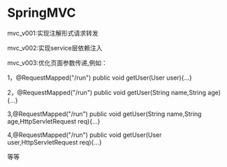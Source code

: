 # SpringMVC

mvc_v001:实现注解形式请求转发

mvc_v002:实现service层依赖注入

mvc_v003:优化页面参数传递,例如：

   1，@RequestMapped("/run")
     public void getUser(User user){...}
     
   2，@RequestMapped("/run")
     public void getUser(String name,String age){...}
     
   3,@RequestMapped("/run")
     public void getUser(String name,String age,HttpServletRequest req){...}
    
   4,@RequestMapped("/run")
     public void getUser(User user,HttpServletRequest req){...}
    
   等等
 
